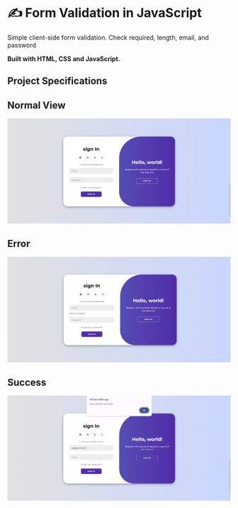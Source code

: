 # ✍️ Form Validation in JavaScript 

Simple client-side form validation. Check required, length, email, and password

**Built with HTML, CSS and JavaScript.**

## Project Specifications



## Normal View

![](./img/normal.png)
## Error

![](./img/Error.png)

## Success

![](./img/Success.png)


